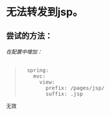 # 无法转发到jsp。
##  尝试的方法：
######  在配置中增加：
> <pre>  spring:
>     mvc:
>       view:
>         prefix: /pages/jsp/
>         suffix: .jsp</pre>
  无效 
